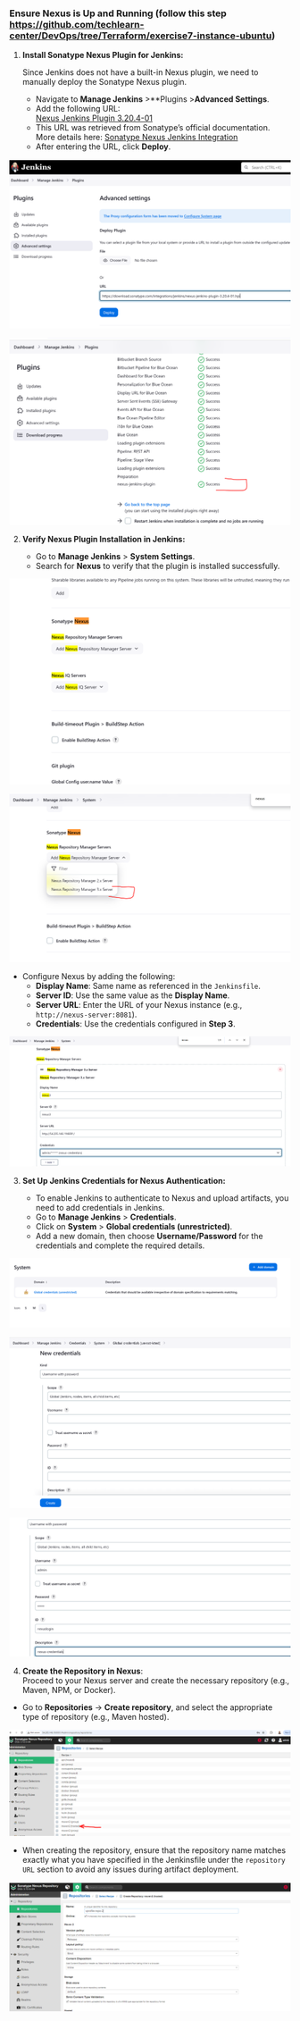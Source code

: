 ### Ensure Nexus is Up and Running (follow this step https://github.com/techlearn-center/DevOps/tree/Terraform/exercise7-instance-ubuntu)

1. **Install Sonatype Nexus Plugin for Jenkins:**

   Since Jenkins does not have a built-in Nexus plugin, we need to manually deploy the Sonatype Nexus plugin.

   - Navigate to **Manage Jenkins** >**Plugins >**Advanced Settings**.
   - Add the following URL:  
     [Nexus Jenkins Plugin 3.20.4-01](https://download.sonatype.com/integrations/jenkins/nexus-jenkins-plugin-3.20.4-01.hpi)
   - This URL was retrieved from Sonatype’s official documentation.  
     More details here: [Sonatype Nexus Jenkins Integration](https://help.sonatype.com/en/sonatype-platform-plugin-for-jenkins.html)
   - After entering the URL, click **Deploy**.


 ![image info](images/nexus-jenkins-installation.PNG)

![image info](images/nexus-jenkins-plugin.PNG)



2. **Verify Nexus Plugin Installation in Jenkins:**

   - Go to **Manage Jenkins** > **System Settings**.
   - Search for **Nexus** to verify that the plugin is installed successfully.


![image info](images/nexus-systems.PNG)


![image info](images/nexus-systems2.PNG)

- Configure Nexus by adding the following:
     - **Display Name**: Same name as referenced in the `Jenkinsfile`.
     - **Server ID**: Use the same value as the **Display Name**.
     - **Server URL**: Enter the URL of your Nexus instance (e.g., `http://nexus-server:8081`).
     - **Credentials**: Use the credentials configured in **Step 3**.

![image info](images/neus-jenkins-config.PNG)

3. **Set Up Jenkins Credentials for Nexus Authentication:**

   - To enable Jenkins to authenticate to Nexus and upload artifacts, you need to add credentials in Jenkins.
   - Go to **Manage Jenkins** > **Credentials**.
   - Click on **System** > **Global credentials (unrestricted)**.
   - Add a new domain, then choose **Username/Password** for the credentials and complete the required details.

![image info](images/add-credential.PNG)

![image info](images/add-credential2.PNG)

![image info](images/add-cred3.PNG)


4.  **Create the Repository in Nexus**:  
   Proceed to your Nexus server and create the necessary repository (e.g., Maven, NPM, or Docker).  
   - Go to **Repositories** -> **Create repository**, and select the appropriate type of repository (e.g., Maven hosted).

![image info](images/nexus-interface-repo.PNG)

   - When creating the repository, ensure that the repository name matches exactly what you have specified in the Jenkinsfile under the `repository URL` section to avoid any issues during artifact deployment.

![image info](images/nexus-create-repo.PNG)
